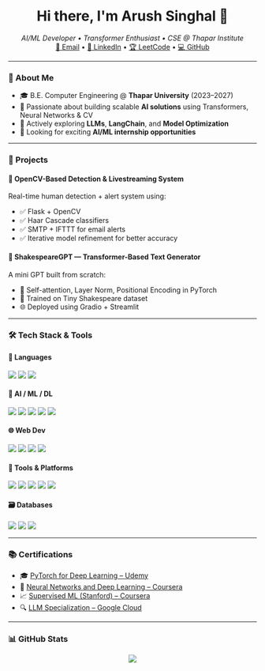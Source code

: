 <h1 align="center">Hi there, I'm Arush Singhal 👋</h1>

<p align="center">
  <i>AI/ML Developer • Transformer Enthusiast • CSE @ Thapar Institute</i><br/>
  <a href="mailto:arushsinghal98@gmail.com">📧 Email</a> • 
  <a href="https://linkedin.com/in/arush-singhal/">💼 LinkedIn</a> • 
  <a href="https://leetcode.com/u/arushsinghal98/">🏆 LeetCode</a> • 
  <a href="https://github.com/arushsinghal">💻 GitHub</a>
</p>

---

### 🧠 About Me

- 🎓 B.E. Computer Engineering @ **Thapar University** (2023–2027)
- 🤖 Passionate about building scalable **AI solutions** using Transformers, Neural Networks & CV
- 🚀 Actively exploring **LLMs**, **LangChain**, and **Model Optimization**
- 📡 Looking for exciting **AI/ML internship opportunities**

---

### 🚀 Projects

#### 📸 OpenCV-Based Detection & Livestreaming System
Real-time human detection + alert system using:
- ✅ Flask + OpenCV
- ✅ Haar Cascade classifiers
- ✅ SMTP + IFTTT for email alerts
- ✅ Iterative model refinement for better accuracy

#### 📝 ShakespeareGPT — Transformer-Based Text Generator
A mini GPT built from scratch:
- 🧠 Self-attention, Layer Norm, Positional Encoding in PyTorch
- 📝 Trained on Tiny Shakespeare dataset
- 🌐 Deployed using Gradio + Streamlit

---

### 🛠 Tech Stack & Tools

#### 🚀 Languages
<p>
  <img src="https://img.shields.io/badge/C++-00599C?style=flat&logo=c%2B%2B&logoColor=white" />
  <img src="https://img.shields.io/badge/Python-3776AB?style=flat&logo=python&logoColor=white" />
  <img src="https://img.shields.io/badge/C-00599C?style=flat&logo=c&logoColor=white" />
</p>

#### 🤖 AI / ML / DL
<p>
  <img src="https://img.shields.io/badge/PyTorch-EE4C2C?style=flat&logo=pytorch&logoColor=white" />
  <img src="https://img.shields.io/badge/TensorFlow-FF6F00?style=flat&logo=tensorflow&logoColor=white" />
  <img src="https://img.shields.io/badge/scikit--learn-F7931E?style=flat&logo=scikit-learn&logoColor=white" />
  <img src="https://img.shields.io/badge/OpenCV-5C3EE8?style=flat&logo=opencv&logoColor=white" />
  <img src="https://img.shields.io/badge/LangChain-000000?style=flat&logo=langchain&logoColor=white" />
</p>

#### 🌐 Web Dev
<p>
  <img src="https://img.shields.io/badge/Flask-000000?style=flat&logo=flask&logoColor=white" />
  <img src="https://img.shields.io/badge/Django-092E20?style=flat&logo=django&logoColor=white" />
  <img src="https://img.shields.io/badge/HTML5-E34F26?style=flat&logo=html5&logoColor=white" />
  <img src="https://img.shields.io/badge/CSS3-1572B6?style=flat&logo=css3&logoColor=white" />
</p>

#### 🧰 Tools & Platforms
<p>
  <img src="https://img.shields.io/badge/Git-F05032?style=flat&logo=git&logoColor=white" />
  <img src="https://img.shields.io/badge/GitHub-181717?style=flat&logo=github&logoColor=white" />
  <img src="https://img.shields.io/badge/VSCode-007ACC?style=flat&logo=visual-studio-code&logoColor=white" />
  <img src="https://img.shields.io/badge/Linux-FCC624?style=flat&logo=linux&logoColor=black" />
  <img src="https://img.shields.io/badge/Raspberry%20Pi-C51A4A?style=flat&logo=raspberry-pi&logoColor=white" />
</p>

#### 🗃️ Databases
<p>
  <img src="https://img.shields.io/badge/MySQL-4479A1?style=flat&logo=mysql&logoColor=white" />
  <img src="https://img.shields.io/badge/PostgreSQL-336791?style=flat&logo=postgresql&logoColor=white" />
  <img src="https://img.shields.io/badge/Oracle-F80000?style=flat&logo=oracle&logoColor=white" />
</p>

---

### 📚 Certifications

- 🎓 [PyTorch for Deep Learning – Udemy](https://www.udemy.com/certificate/UC-14237a11-554e-436a-9f0c-631402b1ac4a/)
- 🧠 [Neural Networks and Deep Learning – Coursera](https://www.coursera.org/account/accomplishments/verify/F592YERRE8ZQ)
- 📈 [Supervised ML (Stanford) – Coursera](https://www.coursera.org/account/accomplishments/verify/RJ8QNMI31F05)
- 🔍 [LLM Specialization – Google Cloud](https://www.coursera.org/account/accomplishments/specialization/VZTUX39MF6O4)

---

### 📊 GitHub Stats

<p align="center">
  <img src="https://github-readme-stats.vercel.app/api?username=arushsinghal&show_icons=true&theme=tokyonight" />
</p>
